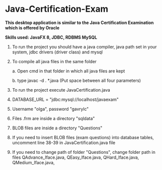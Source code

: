 # Java-Certification-Exam

**This desktop application is similar to the Java Certification Examination which is offered by Oracle** 

**Skills used: JavaFX 8, JDBC, RDBMS MySQL**

1. To run the project you should have a java compiler, java path set in your system, jdbc drivers (driver class) and mysql

2. To compile all java files in the same folder

   a. Open cmd in that folder in which all java files are kept

   b. type javac -d . *.java (Put space between all four parameters)

3. To run the project execute JavaCertification.java

4. DATABASE_URL = "jdbc:mysql://localhost/javaexam"

5. Username "olga", password "gavrylc"

6. Files .frm are inside a directory "sqldata"

7. BLOB files are inside a directory "Questions"

8. If you need to insert BLOB files (exam questions) into database tables, uncomment line 38-39 in JavaCertification.java file

9. If you need to change path of folder "Questions", change folder path in files QAdvance_Iface.java, QEasy_Iface.java, QHard_Iface.java, QMedium_Iface.java,
